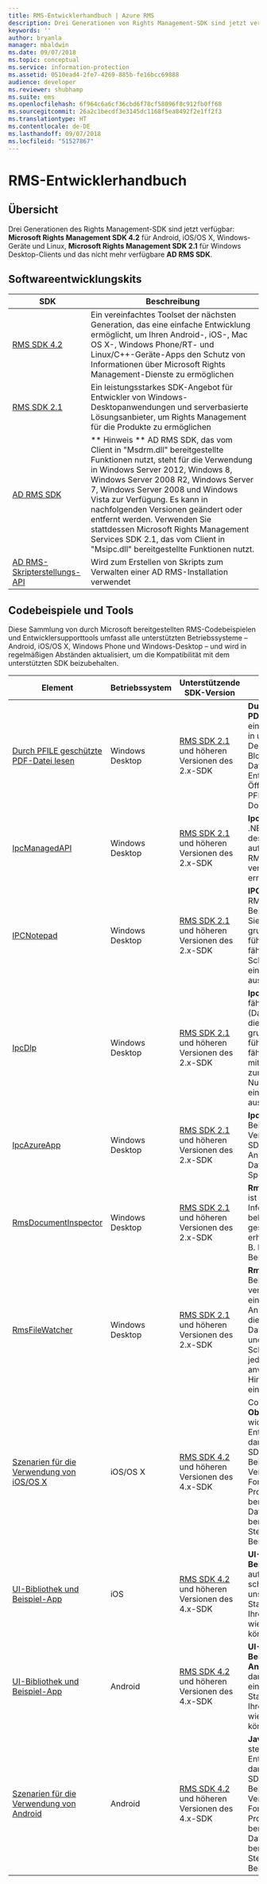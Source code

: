 ```yaml
---
title: RMS-Entwicklerhandbuch | Azure RMS
description: Drei Generationen von Rights Management-SDK sind jetzt verfügbar.
keywords: ''
author: bryanla
manager: mbaldwin
ms.date: 09/07/2018
ms.topic: conceptual
ms.service: information-protection
ms.assetid: 0510ead4-2fe7-4269-885b-fe16bcc69888
audience: developer
ms.reviewer: shubhamp
ms.suite: ems
ms.openlocfilehash: 6f964c6a6cf36cbd6f78cf58096f8c912fb0ff68
ms.sourcegitcommit: 26a2c1becdf3e3145dc1168f5ea8492f2e1ff2f3
ms.translationtype: HT
ms.contentlocale: de-DE
ms.lasthandoff: 09/07/2018
ms.locfileid: "51527867"
---
```

# <a name="rms-developers-guide"></a>RMS-Entwicklerhandbuch

## <a name="overview"></a>Übersicht ##
Drei Generationen des Rights Management-SDK sind jetzt verfügbar: **Microsoft Rights Management SDK 4.2** für Android, iOS/OS X, Windows-Geräte und Linux, **Microsoft Rights Management SDK 2.1** für Windows Desktop-Clients und das nicht mehr verfügbare **AD RMS SDK**.

## <a name="software-development-kits"></a>Softwareentwicklungskits ##
| SDK | Beschreibung |
|------|---------|
| [RMS SDK 4.2](active-directory-rights-management-services-multi-platform-thin-client-sdk-portal.md) | Ein vereinfachtes Toolset der nächsten Generation, das eine einfache Entwicklung ermöglicht, um Ihren Android-, iOS-, Mac OS X-, Windows Phone/RT- und Linux/C++-Geräte-Apps den Schutz von Informationen über Microsoft Rights Management-Dienste zu ermöglichen |
| [RMS SDK 2.1](microsoft-information-protection-and-control-client-portal.md) | Ein leistungsstarkes SDK-Angebot für Entwickler von Windows-Desktopanwendungen und serverbasierte Lösungsanbieter, um Rights Management für die Produkte zu ermöglichen|
|[AD RMS SDK]()|** Hinweis ** AD RMS SDK, das vom Client in "Msdrm.dll" bereitgestellte Funktionen nutzt, steht für die Verwendung in Windows Server 2012, Windows 8, Windows Server 2008 R2, Windows Server 7, Windows Server 2008 und Windows Vista zur Verfügung. Es kann in nachfolgenden Versionen geändert oder entfernt werden. Verwenden Sie stattdessen Microsoft Rights Management Services SDK 2.1, das vom Client in "Msipc.dll" bereitgestellte Funktionen nutzt.|
|[AD RMS-Skripterstellungs-API]()| Wird zum Erstellen von Skripts zum Verwalten einer AD RMS-Installation verwendet|

## <a name="code-samples-and-tools"></a>Codebeispiele und Tools ##
Diese Sammlung von durch Microsoft bereitgestellten RMS-Codebeispielen und Entwicklersupporttools umfasst alle unterstützten Betriebssysteme – Android, iOS/OS X, Windows Phone und Windows-Desktop – und wird in regelmäßigen Abständen aktualisiert, um die Kompatibilität mit dem unterstützten SDK beizubehalten.

| Element | Betriebssystem | Unterstützende SDK-Version | Beschreibung |
|------|------------------|------------------------|-------------|
| [Durch PFILE geschützte PDF-Datei lesen](https://blogs.msdn.microsoft.com/rms/2015/11/09/reading-a-pfile-protected-pdf/) | Windows Desktop| [RMS SDK 2.1](microsoft-information-protection-and-control-client-portal.md) und höheren Versionen des 2.x-SDK | **Durch PFILE geschützte PDF-Datei lesen** ist ein einfaches Codebeispiel in unserem RMS Developer's Corner-Blog, das die MSIPC-Datei-API zum Entschlüsseln und Öffnen eines durch PFILE geschützten PDF-Dokuments verwendet.|
| [IpcManagedAPI](https://github.com/Azure-Samples/active-directory-dotnet-rms) | Windows Desktop | [RMS SDK 2.1](microsoft-information-protection-and-control-client-portal.md) und höheren Versionen des 2.x-SDK | **IpcManagedAPI** ist eine .NET (C#)-Darstellung des RMS SDK 2.1, die auf einfache Weise die RMS-Aktivierung Ihre verwaltete Anwendung ermöglicht.|
| [IPCNotepad](https://code.msdn.microsoft.com/ipcnotepad-sample-f67dae80) | Windows Desktop | [RMS SDK 2.1](microsoft-information-protection-and-control-client-portal.md) und höheren Versionen des 2.x-SDK| **IPCNotepad** ist eine RMS-fähige Beispielanwendung, die Sie durch die grundlegenden Schritte führt, die jede RMS-fähige Anwendung zum Schutz und zur Nutzung eingeschränkter Inhalte ausführen sollten.|
| [IpcDlp](https://github.com/Azure-Samples/active-directory-dotnet-rms)|Windows Desktop|[RMS SDK 2.1](microsoft-information-protection-and-control-client-portal.md) und höheren Versionen des 2.x-SDK|**IpcDlp** ist eine RMS-fähige DLP-Anwendung (Data Leak Protection), die Sie durch die grundlegenden Schritte führt, die jede RMS-fähige DLP-Anwendung mithilfe der Datei-API zum Schutz und zur Nutzung eingeschränkter Inhalte ausführen sollte.|
| [IpcAzureApp](https://github.com/Azure-Samples/active-directory-dotnet-rms) | Windows Desktop|[RMS SDK 2.1](microsoft-information-protection-and-control-client-portal.md) und höheren Versionen des 2.x-SDK|**IpcAzureApp** ist ein Beispiel für die Verwendung des RMS SDK in Azure-Anwendungen, um Daten im Azure Blob-Speicher zu schützen.|
| [RmsDocumentInspector](https://github.com/Azure-Samples/active-directory-dotnet-rms) | Windows Desktop|[RMS SDK 2.1](microsoft-information-protection-and-control-client-portal.md) und höheren Versionen des 2.x-SDK|**RmsDocumentInspector** ist ein Tool, mit dem Sie Informationen zu einer beliebigen RMS-geschützten Datei erhalten können, wie z. B. Inhalts-ID oder Benutzerrechte.|
| [RmsFileWatcher](https://github.com/Azure-Samples/active-directory-dotnet-rms) | Windows Desktop|[RMS SDK 2.1](microsoft-information-protection-and-control-client-portal.md) und höheren Versionen des 2.x-SDK|**RmsFileWatcher** ist ein Beispiel, das veranschaulicht, wie eine Windows-Anwendung erstellt wird, die Verzeichnisse im Dateisystem überwacht, und RMS-Schutzrichtlinien bei jeder Änderung anwendet, z. B. beim Hinzufügen oder Ändern einer Datei.|
| [Szenarien für die Verwendung von iOS/OS X](https://msdn.microsoft.com/library/dn758307(v=vs.85).aspx) |iOS/OS X|[RMS SDK 4.2](active-directory-rights-management-services-multi-platform-thin-client-sdk-portal.md) und höheren Versionen des 4.x-SDK|Codebeispiele für **Objective C** stellen wichtige Entwicklungsszenarien dar, um Sie mit dem RMS SDK vertraut zu machen. Beispiele umfassen die Verwendung des MPF-Formats (Microsoft Protected File), benutzerdefinierte Dateiformate sowie benutzerdefinierte Steuerelemente der Benutzeroberfläche.|
| [UI-Bibliothek und Beispiel-App](https://github.com/AzureAD/rms-sdk-ui-for-ios) |iOS|[RMS SDK 4.2](active-directory-rights-management-services-multi-platform-thin-client-sdk-portal.md) und höheren Versionen des 4.x-SDK|**UI-Bibliothek und Beispiel-App für iOS** auf GitHub, damit Sie schnell einsteigen und unsere Standardoberfläche in Ihren Apps wiederverwenden können.|
| [UI-Bibliothek und Beispiel-App](https://github.com/AzureAD/rms-sdk-ui-for-android) |Android|[RMS SDK 4.2](active-directory-rights-management-services-multi-platform-thin-client-sdk-portal.md) und höheren Versionen des 4.x-SDK|**UI-Bibliothek und Beispiel-App für Android** auf GitHub, damit Sie schnell einsteigen und unsere Standardoberfläche in Ihren Apps wiederverwenden können.|
| [Szenarien für die Verwendung von Android](https://msdn.microsoft.com/en-us/library/dn758246(v=vs.85).aspx) |Android|[RMS SDK 4.2](active-directory-rights-management-services-multi-platform-thin-client-sdk-portal.md) und höheren Versionen des 4.x-SDK|**Java-Codebeispiele** stellen wichtige Entwicklungsszenarien dar, um Sie mit dem RMS SDK vertraut zu machen. Beispiele umfassen die Verwendung des MPF-Formats (Microsoft Protected File), benutzerdefinierte Dateiformate sowie benutzerdefinierte Steuerelemente der Benutzeroberfläche.|